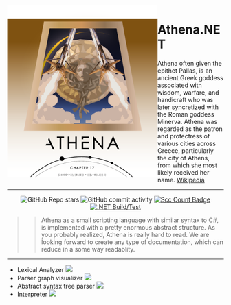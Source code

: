 <img align="left" src="assets/Athena-Logo.png" width=350px height=400px>

# Athena.NET
Athena often given the epithet Pallas, is an ancient Greek goddess associated with wisdom, warfare, and handicraft who was later syncretized with the Roman goddess Minerva. Athena was regarded as the patron and protectress of various cities across Greece, particularly the city of Athens, from which she most likely received her name. [Wikipedia](https://en.wikipedia.org/wiki/Athena)

---
<div align="center">
  
  ![GitHub Repo stars](https://img.shields.io/github/stars/Ma-tes/Athena.NET)
  ![GitHub commit activity](https://img.shields.io/github/commit-activity/t/Ma-tes/Athena.NET)
  [![Scc Count Badge](https://sloc.xyz/github/Ma-tes/Athena.NET/)](https://github.com/Ma-tes/Athena.NET/)
  [![.NET Build/Test](https://github.com/Ma-tes/Athena.NET/actions/workflows/dotnet-build-test.yml/badge.svg)](https://github.com/Ma-tes/Athena.NET/actions/workflows/dotnet-build-test.yml)
  
</div>

>>Athena as a small scripting language with similar syntax to C#, is implemented with a pretty enormous abstract structure. As you probably realized, Athena is really hard to read. We are looking forward to create any type of documentation, which can reduce in a some way readablity.
---
- Lexical Analyzer
![](https://geps.dev/progress/100)
- Parser graph visualizer
![](https://geps.dev/progress/65)
- Abstract syntax tree parser
![](https://geps.dev/progress/65)
- Interpreter
![](https://geps.dev/progress/65)
